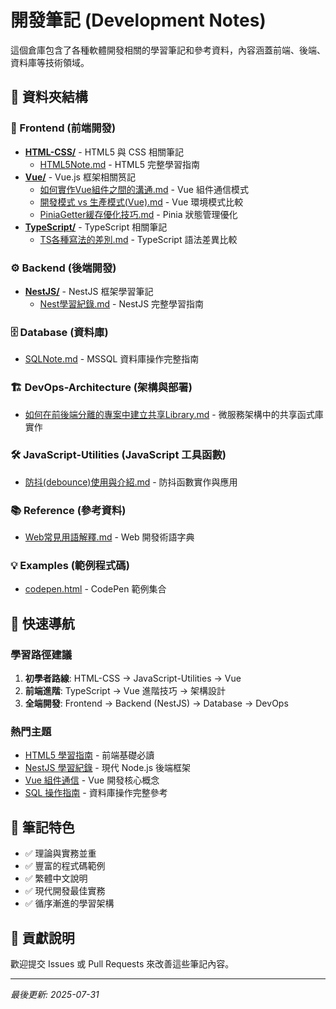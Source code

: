 # 開發筆記 (Development Notes)

這個倉庫包含了各種軟體開發相關的學習筆記和參考資料，內容涵蓋前端、後端、資料庫等技術領域。

## 📁 資料夾結構

### 🎨 Frontend (前端開發)
- **[HTML-CSS/](./Frontend/HTML-CSS/)** - HTML5 與 CSS 相關筆記
  - [HTML5Note.md](./Frontend/HTML-CSS/HTML5Note.md) - HTML5 完整學習指南
- **[Vue/](./Frontend/Vue/)** - Vue.js 框架相關筼記
  - [如何實作Vue組件之間的溝通.md](./Frontend/Vue/如何實作Vue組件之間的溝通.md) - Vue 組件通信模式
  - [開發模式 vs 生產模式(Vue).md](./Frontend/Vue/開發模式%20vs%20生產模式(Vue).md) - Vue 環境模式比較
  - [PiniaGetter緩存優化技巧.md](./Frontend/Vue/PiniaGetter緩存優化技巧.md) - Pinia 狀態管理優化
- **[TypeScript/](./Frontend/TypeScript/)** - TypeScript 相關筆記
  - [TS各種寫法的差別.md](./Frontend/TypeScript/TS各種寫法的差別.md) - TypeScript 語法差異比較

### ⚙️ Backend (後端開發)
- **[NestJS/](./Backend/NestJS/)** - NestJS 框架學習筆記
  - [Nest學習紀錄.md](./Backend/NestJS/Nest學習紀錄.md) - NestJS 完整學習指南

### 🗄️ Database (資料庫)
- [SQLNote.md](./Database/SQLNote.md) - MSSQL 資料庫操作完整指南

### 🏗️ DevOps-Architecture (架構與部署)
- [如何在前後端分離的專案中建立共享Library.md](./DevOps-Architecture/如何在前後端分離的專案中建立共享Library.md) - 微服務架構中的共享函式庫實作

### 🛠️ JavaScript-Utilities (JavaScript 工具函數)
- [防抖(debounce)使用與介紹.md](./JavaScript-Utilities/防抖(debounce)使用與介紹.md) - 防抖函數實作與應用

### 📚 Reference (參考資料)
- [Web常見用語解釋.md](./Reference/Web常見用語解釋.md) - Web 開發術語字典

### 💡 Examples (範例程式碼)
- [codepen.html](./Examples/codepen.html) - CodePen 範例集合

## 🚀 快速導航

### 學習路徑建議
1. **初學者路線**: HTML-CSS → JavaScript-Utilities → Vue
2. **前端進階**: TypeScript → Vue 進階技巧 → 架構設計
3. **全端開發**: Frontend → Backend (NestJS) → Database → DevOps

### 熱門主題
- [HTML5 學習指南](./Frontend/HTML-CSS/HTML5Note.md) - 前端基礎必讀
- [NestJS 學習紀錄](./Backend/NestJS/Nest學習紀錄.md) - 現代 Node.js 後端框架
- [Vue 組件通信](./Frontend/Vue/如何實作Vue組件之間的溝通.md) - Vue 開發核心概念
- [SQL 操作指南](./Database/SQLNote.md) - 資料庫操作完整參考

## 📝 筆記特色
- ✅ 理論與實務並重
- ✅ 豐富的程式碼範例
- ✅ 繁體中文說明
- ✅ 現代開發最佳實務
- ✅ 循序漸進的學習架構

## 🤝 貢獻說明
歡迎提交 Issues 或 Pull Requests 來改善這些筆記內容。

---
*最後更新: 2025-07-31*